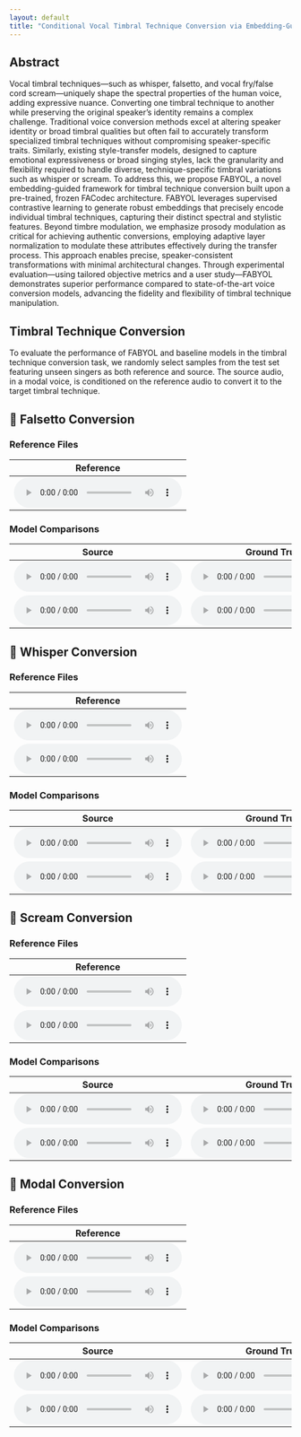 ```yaml
---
layout: default
title: "Conditional Vocal Timbral Technique Conversion via Embedding-Guided Attribute Modulation"
---
```


<!-- Link to custom CSS to hide GitHub button and footer -->
<link rel="stylesheet" href="/assets/css/style.css">

## Abstract

Vocal timbral techniques—such as whisper, falsetto, and vocal fry/false cord scream—uniquely shape the spectral properties of the human voice, adding expressive nuance. Converting one timbral technique to another while preserving the original speaker’s identity remains a complex challenge. Traditional voice conversion methods excel at altering speaker identity or broad timbral qualities but often fail to accurately transform specialized timbral techniques without compromising speaker-specific traits. Similarly, existing style-transfer models, designed to capture emotional expressiveness or broad singing styles, lack the granularity and flexibility required to handle diverse, technique-specific timbral variations such as whisper or scream. To address this, we propose FABYOL, a novel embedding-guided framework for timbral technique conversion built upon a pre-trained, frozen FACodec architecture. FABYOL leverages supervised contrastive learning to generate robust embeddings that precisely encode individual timbral techniques, capturing their distinct spectral and stylistic features. Beyond timbre modulation, we emphasize prosody modulation as critical for achieving authentic conversions, employing adaptive layer normalization to modulate these attributes effectively during the transfer process. This approach enables precise, speaker-consistent transformations with minimal architectural changes. Through experimental evaluation—using tailored objective metrics and a user study—FABYOL demonstrates superior performance compared to state-of-the-art voice conversion models, advancing the fidelity and flexibility of timbral technique manipulation.

## Timbral Technique Conversion

To evaluate the performance of FABYOL and baseline models in the timbral technique conversion task, we randomly select samples from the test set featuring unseen singers as both reference and source. The source audio, in a modal voice, is conditioned on the reference audio to convert it to the target timbral technique.

<h2>🎵 Falsetto Conversion</h2>

<h3>Reference Files</h3>
<table class="reference-files">
  <thead>
    <tr>
      <th>Reference</th>
    </tr>
  </thead>
  <tbody>
    <tr>
      <td><audio controls src="audio/conversion/falsetto/1/ref_jvs001_falset10_BASIC5000_1635.wav"></audio></td>
    </tr>
  </tbody>
</table>

<h3>Model Comparisons</h3>
<table class="model-comparisons">
  <thead>
    <tr>
      <th>Source</th>
      <th>Ground Truth</th>
      <th>CosyVoice</th>
      <th>FreeVC</th>
      <th>FACodec</th>
      <th>FABYOL (Proposed)</th>
    </tr>
  </thead>
  <tbody>
    <tr>
      <td><audio controls src="audio/conversion/falsetto/1/source_jvs021_parallel100_VOICEACTRESS100_005.wav"></audio></td>
      <td><audio controls src="audio/conversion/falsetto/1/GT_jvs021_falset10_VOICEACTRESS100_005.wav"></audio></td>
      <td><audio controls src="audio/conversion/falsetto/1/COSYjvs021_parallel100_VOICEACTRESS100_005_to_falsetto_jvs001_falset10_BASIC5000_1635.wav"></audio></td>
      <td><audio controls src="audio/conversion/falsetto/1/Free_jvs021_parallel100_VOICEACTRESS100_005_to_falsetto_jvs001_falset10_BASIC5000_1635.wav"></audio></td>
      <td><audio controls src="audio/conversion/falsetto/1/ORI_jvs021_parallel100_VOICEACTRESS100_005_to_falsetto_jvs001_falset10_BASIC5000_1635.wav"></audio></td>
      <td><audio controls src="audio/conversion/falsetto/1/FABYOL_jvs021_parallel100_VOICEACTRESS100_005_to_falsetto_ref1_jvs001_falset10_BASIC5000_1635.wav"></audio></td>
    </tr>
    <tr>
      <td><audio controls src="audio/conversion/falsetto/2/SOURCEjvs047_parallel100_VOICEACTRESS100_001.wav"></audio></td>
      <td><audio controls src="audio/conversion/falsetto/2/GT_jvs047_falset10_VOICEACTRESS100_001.wav"></audio></td>
      <td><audio controls src="audio/conversion/falsetto/2/COSYjvs047_parallel100_VOICEACTRESS100_001_to_falsetto_jvs001_falset10_BASIC5000_1635.wav"></audio></td>
      <td><audio controls src="audio/conversion/falsetto/2/FREEjvs047_parallel100_VOICEACTRESS100_001_to_falsetto_jvs001_falset10_BASIC5000_1635.wav"></audio></td>
      <td><audio controls src="audio/conversion/falsetto/2/ORI_jvs047_parallel100_VOICEACTRESS100_001_to_falsetto_jvs001_falset10_BASIC5000_1635.wav"></audio></td>
      <td><audio controls src="audio/conversion/falsetto/2/FABYOL_jvs047_parallel100_VOICEACTRESS100_001_to_falsetto_ref1_jvs001_falset10_BASIC5000_1635.wav"></audio></td>
    </tr>
  </tbody>
</table>

<h2>🎵 Whisper Conversion</h2>

<h3>Reference Files</h3>
<table class="reference-files">
  <thead>
    <tr>
      <th>Reference</th>
    </tr>
  </thead>
  <tbody>
    <tr>
      <td><audio controls src="audio/conversion/whisper/1/ref_jvs001_whisper10_BASIC5000_1635.wav"></audio></td>
    </tr>
    <tr>
      <td><audio controls src="audio/conversion/whisper/2/ref_jvs001_whisper10_BASIC5000_1635.wav"></audio></td>
    </tr>
  </tbody>
</table>

<h3>Model Comparisons</h3>
<table class="model-comparisons">
  <thead>
    <tr>
      <th>Source</th>
      <th>Ground Truth</th>
      <th>CosyVoice</th>
      <th>FreeVC</th>
      <th>FACodec</th>
      <th>FABYOL (Proposed)</th>
    </tr>
  </thead>
  <tbody>
    <tr>
      <td><audio controls src="audio/conversion/whisper/1/source_jvs021_parallel100_VOICEACTRESS100_005.wav"></audio></td>
      <td><audio controls src="audio/conversion/whisper/1/GT_jvs021_whisper10_VOICEACTRESS100_005.wav"></audio></td>
      <td><audio controls src="audio/conversion/whisper/1/COSYjvs021_parallel100_VOICEACTRESS100_005_to_whisper_jvs001_whisper10_BASIC5000_1635.wav"></audio></td>
      <td><audio controls src="audio/conversion/whisper/1/Free_jvs021_parallel100_VOICEACTRESS100_005_to_whisper_jvs001_whisper10_BASIC5000_1635.wav"></audio></td>
      <td><audio controls src="audio/conversion/whisper/1/ORI_jvs021_parallel100_VOICEACTRESS100_005_to_whisper_jvs001_whisper10_BASIC5000_1635.wav"></audio></td>
      <td><audio controls src="audio/conversion/whisper/1/FABYOL_jvs021_parallel100_VOICEACTRESS100_005_to_whisper_ref1_jvs001_whisper10_BASIC5000_1635.wav"></audio></td>
    </tr>
    <tr>
      <td><audio controls src="audio/conversion/whisper/2/SOURCEjvs047_parallel100_VOICEACTRESS100_001.wav"></audio></td>
      <td><audio controls src="audio/conversion/whisper/2/GT_jvs047_whisper10_VOICEACTRESS100_001.wav"></audio></td>
      <td><audio controls src="audio/conversion/whisper/2/COSYjvs047_parallel100_VOICEACTRESS100_001_to_whisper_jvs001_whisper10_BASIC5000_1635.wav"></audio></td>
      <td><audio controls src="audio/conversion/whisper/2/FREEjvs047_parallel100_VOICEACTRESS100_001_to_whisper_jvs001_whisper10_BASIC5000_1635.wav"></audio></td>
      <td><audio controls src="audio/conversion/whisper/2/ORI_jvs047_parallel100_VOICEACTRESS100_001_to_whisper_jvs001_whisper10_BASIC5000_1635.wav"></audio></td>
      <td><audio controls src="audio/conversion/whisper/2/FABYOL_jvs047_parallel100_VOICEACTRESS100_001_to_whisper_ref1_jvs001_whisper10_BASIC5000_1635.wav"></audio></td>
    </tr>
  </tbody>
</table>

<h2>🎵 Scream Conversion</h2>

<h3>Reference Files</h3>
<table class="reference-files">
  <thead>
    <tr>
      <th>Reference</th>
    </tr>
  </thead>
  <tbody>
    <tr>
      <td><audio controls src="audio/conversion/scream/1/ref_jvs001_scream10_BASIC5000_1635.wav"></audio></td>
    </tr>
    <tr>
      <td><audio controls src="audio/conversion/scream/2/ref_jvs001_scream10_BASIC5000_1635.wav"></audio></td>
    </tr>
  </tbody>
</table>

<h3>Model Comparisons</h3>
<table class="model-comparisons">
  <thead>
    <tr>
      <th>Source</th>
      <th>Ground Truth</th>
      <th>CosyVoice</th>
      <th>FreeVC</th>
      <th>FACodec</th>
      <th>FABYOL (Proposed)</th>
    </tr>
  </thead>
  <tbody>
    <tr>
      <td><audio controls src="audio/conversion/scream/1/source_jvs021_parallel100_VOICEACTRESS100_005.wav"></audio></td>
      <td><audio controls src="audio/conversion/scream/1/GT_jvs021_scream10_VOICEACTRESS100_005.wav"></audio></td>
      <td><audio controls src="audio/conversion/scream/1/COSYjvs021_parallel100_VOICEACTRESS100_005_to_scream_jvs001_scream10_BASIC5000_1635.wav"></audio></td>
      <td><audio controls src="audio/conversion/scream/1/Free_jvs021_parallel100_VOICEACTRESS100_005_to_scream_jvs001_scream10_BASIC5000_1635.wav"></audio></td>
      <td><audio controls src="audio/conversion/scream/1/ORI_jvs021_parallel100_VOICEACTRESS100_005_to_scream_jvs001_scream10_BASIC5000_1635.wav"></audio></td>
      <td><audio controls src="audio/conversion/scream/1/FABYOL_jvs021_parallel100_VOICEACTRESS100_005_to_scream_ref1_jvs001_scream10_BASIC5000_1635.wav"></audio></td>
    </tr>
    <tr>
      <td><audio controls src="audio/conversion/scream/2/SOURCEjvs047_parallel100_VOICEACTRESS100_001.wav"></audio></td>
      <td><audio controls src="audio/conversion/scream/2/GT_jvs047_scream10_VOICEACTRESS100_001.wav"></audio></td>
      <td><audio controls src="audio/conversion/scream/2/COSYjvs047_parallel100_VOICEACTRESS100_001_to_scream_jvs001_scream10_BASIC5000_1635.wav"></audio></td>
      <td><audio controls src="audio/conversion/scream/2/FREEjvs047_parallel100_VOICEACTRESS100_001_to_scream_jvs001_scream10_BASIC5000_1635.wav"></audio></td>
      <td><audio controls src="audio/conversion/scream/2/ORI_jvs047_parallel100_VOICEACTRESS100_001_to_scream_jvs001_scream10_BASIC5000_1635.wav"></audio></td>
      <td><audio controls src="audio/conversion/scream/2/FABYOL_jvs047_parallel100_VOICEACTRESS100_001_to_scream_ref1_jvs001_scream10_BASIC5000_1635.wav"></audio></td>
    </tr>
  </tbody>
</table>

<h2>🎵 Modal Conversion</h2>

<h3>Reference Files</h3>
<table class="reference-files">
  <thead>
    <tr>
      <th>Reference</th>
    </tr>
  </thead>
  <tbody>
    <tr>
      <td><audio controls src="audio/conversion/modal/1/ref_jvs001_modal10_BASIC5000_1635.wav"></audio></td>
    </tr>
    <tr>
      <td><audio controls src="audio/conversion/modal/2/ref_jvs001_modal10_BASIC5000_1635.wav"></audio></td>
    </tr>
  </tbody>
</table>

<h3>Model Comparisons</h3>
<table class="model-comparisons">
  <thead>
    <tr>
      <th>Source</th>
      <th>Ground Truth</th>
      <th>CosyVoice</th>
      <th>FreeVC</th>
      <th>FACodec</th>
      <th>FABYOL (Proposed)</th>
    </tr>
  </thead>
  <tbody>
    <tr>
      <td><audio controls src="audio/conversion/modal/1/source_jvs021_parallel100_VOICEACTRESS100_005.wav"></audio></td>
      <td><audio controls src="audio/conversion/modal/1/GT_jvs021_modal10_VOICEACTRESS100_005.wav"></audio></td>
      <td><audio controls src="audio/conversion/modal/1/COSYjvs021_parallel100_VOICEACTRESS100_005_to_modal_jvs001_modal10_BASIC5000_1635.wav"></audio></td>
      <td><audio controls src="audio/conversion/modal/1/Free_jvs021_parallel100_VOICEACTRESS100_005_to_modal_jvs001_modal10_BASIC5000_1635.wav"></audio></td>
      <td><audio controls src="audio/conversion/modal/1/ORI_jvs021_parallel100_VOICEACTRESS100_005_to_modal_jvs001_modal10_BASIC5000_1635.wav"></audio></td>
      <td><audio controls src="audio/conversion/modal/1/FABYOL_jvs021_parallel100_VOICEACTRESS100_005_to_modal_ref1_jvs001_modal10_BASIC5000_1635.wav"></audio></td>
    </tr>
    <tr>
      <td><audio controls src="audio/conversion/modal/2/SOURCEjvs047_parallel100_VOICEACTRESS100_001.wav"></audio></td>
      <td><audio controls src="audio/conversion/modal/2/GT_jvs047_modal10_VOICEACTRESS100_001.wav"></audio></td>
      <td><audio controls src="audio/conversion/modal/2/COSYjvs047_parallel100_VOICEACTRESS100_001_to_modal_jvs001_modal10_BASIC5000_1635.wav"></audio></td>
      <td><audio controls src="audio/conversion/modal/2/FREEjvs047_parallel100_VOICEACTRESS100_001_to_modal_jvs001_modal10_BASIC5000_1635.wav"></audio></td>
      <td><audio controls src="audio/conversion/modal/2/ORI_jvs047_parallel100_VOICEACTRESS100_001_to_modal_jvs001_modal10_BASIC5000_1635.wav"></audio></td>
      <td><audio controls src="audio/conversion/modal/2/FABYOL_jvs047_parallel100_VOICEACTRESS100_001_to_modal_ref1_jvs001_modal10_BASIC5000_1635.wav"></audio></td>
    </tr>
  </tbody>
</table>
